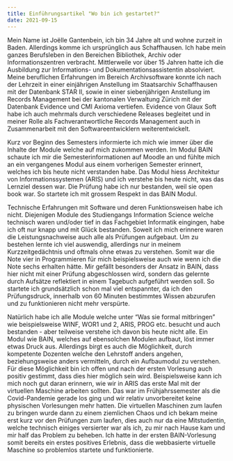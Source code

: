 ```yaml
---
title: Einführungsartikel "Wo bin ich gestartet?"
date: 2021-09-15
---
```


Mein Name ist Joëlle Gantenbein, ich bin 34 Jahre alt und wohne zurzeit in Baden. Allerdings komme ich ursprünglich aus Schaffhausen. Ich habe mein ganzes Berufsleben in den Bereichen Bibliothek, Archiv oder Informationszentren verbracht. Mittlerweile vor über 15 Jahren hatte ich die Ausbildung zur Informations- und Dokumentationsassistentin absolviert. Meine beruflichen Erfahrungen im Bereich Archivsoftware konnte ich nach der Lehrzeit in einer einjährigen Anstellung im Staatsarchiv Schaffhausen mit der Datenbank STAR II, sowie in einer siebenjährigen Anstellung im Records Management bei der kantonalen Verwaltung Zürich mit der Datenbank Evidence und CMI Axioma vertiefen. Evidence von Glaux Soft habe ich auch mehrmals durch verschiedene Releases begleitet und in meiner Rolle als Fachverantwortliche Records Management auch in Zusammenarbeit mit den Softwareentwicklern weiterentwickelt. 

Kurz vor Beginn des Semesters informierte ich mich wie immer über die Inhalte der Module welche auf mich zukommen werden. Im Modul BAIN schaute ich mir die Semesterinformationen auf Moodle an und fühlte mich an ein vergangenes Modul aus einem vorherigen Semester erinnert, welches ich bis heute nicht verstanden habe. Das Modul hiess Architektur von Informationssystemen (ARIS) und ich verstehe bis heute nicht, was das Lernziel dessen war. Die Prüfung habe ich nur bestanden, weil sie open book war. So startete ich mit grossem Respekt in das BAIN Modul. 

Technische Erfahrungen mit Software und deren Funktionsweisen habe ich nicht. Diejenigen Module des Studiengangs Information Science welche technisch waren und/oder tief in das Fachgebiet Informatik eingingen, habe ich oft nur knapp und mit Glück bestanden. Soweit ich mich erinnere waren die Leistungsnachweise auch alle als Prüfungen aufgebaut. Um zu bestehen lernte ich viel auswendig, allerdings nur in meinem Kurzzeitgedächtnis und oftmals ohne etwas zu verstehen. Somit war die Note vier in Programmieren für mich beispielsweise auch wie wenn ich die Note sechs erhalten hätte. Mir gefällt besonders der Ansatz in BAIN, dass hier nicht mit einer Prüfung abgeschlossen wird, sondern das gelernte durch Aufsätze reflektiert in einem Tagebuch aufgeführt werden soll. So startete ich grundsätzlich schon mal viel entspannter, da ich den Prüfungsdruck, innerhalb von 60 Minuten bestimmtes Wissen abzurufen und zu funktionieren nicht mehr verspürte. 

Natürlich habe ich alle Module welche unter “Was sie formal mitbringen” wie beispielsweise WINF, WOR1 und 2, ARIS, PROG etc. besucht und auch bestanden - aber teilweise verstehe ich davon bis heute nicht alle. Ein Modul wie BAIN, welches auf ebensolchen Modulen aufbaut, löst immer etwas Druck aus. Allerdings birgt es auch die Möglichkeit, durch kompetente Dozenten welche den Lehrstoff anders angehen, beziehungsweise anders vermitteln, durch ein Aufbaumodul zu verstehen. Für diese Möglichkeit bin ich offen und nach der ersten Vorlesung auch positiv gestimmt, dass dies hier möglich sein wird. Beispielsweise kann ich mich noch gut daran erinnern, wie wir in ARIS das erste Mal mit der virtuellen Maschine arbeiten sollten. Das war im Frühjahrssemester als die Covid-Pandemie gerade los ging und wir relativ unvorbereitet keine physischen Vorlesungen mehr hatten. Die virtuellen Maschinen zum laufen zu bringen wurde dann zu einem ziemlichen Chaos und ich bekam meine erst kurz vor den Prüfungen zum laufen, dies auch nur da eine Mitstudentin, welche technisch einiges versierter war als ich, zu mir nach Hause kam und mir half das Problem zu beheben. Ich hatte in der ersten BAIN-Vorlesung somit bereits ein erstes positives Erlebnis, dass die webbasierte virtuelle Maschine so problemlos startete und funktionierte. 

